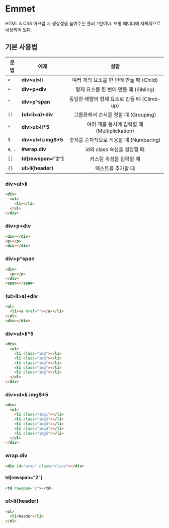 # Emmet

HTML & CSS 마크업 시 생상성을 높여주는 플러그인이다. 보통 에디터에 자체적으로 내장되어 있다.

## 기본 사용법

| 문법     | 예제                  |                     설명                     |
| -------- | --------------------- | :------------------------------------------: |
| `>`      | **div>ul>li**         |   여러 개의 요소를 한 번에 만들 때 (Child)   |
| `+`      | **div+p+div**         |    형제 요소를 한 번에 만들 때 (Sibling)     |
| `^`      | **div>p^span**        | 동일한 레벨의 형제 요소로 만들 때 (Climb-up) |
| `()`     | **(ul>li>a)+div**     |     그룹화해서 순서를 정할 때 (Grouping)     |
| `*`      | **div>ul>li\*5**      | 여러 개를 동시에 입력할 때 (Multiplickation) |
| `$`      | **div>ul>li.img$\*5** |   숫자를 순차적으로 적용할 때 (Numbering)    |
| `#`, `.` | **#wrap.div**         |         id와 class 속성을 설정할 때          |
| `[]`     | **td[rowspan="2"]**   |           커스텀 속성을 입력할 때            |
| `{}`     | **ul>li{header}**     |              텍스트를 추가할 때              |

### div>ul>li

```html
<div>
  <ul>
    <li></li>
  </ul>
</div>
```

### div+p+div

```html
<div></div>
<p></p>
<div></div>
```

### div>p^span

```html
<div>
  <p></p>
</div>
<span></span>
```

### (ul>li>a)+div

```html
<ul>
  <li><a href=""></a></li>
</ul>
<div></div>
```

### div>ul>li\*5

```html
<div>
  <ul>
    <li class="img"></li>
    <li class="img"></li>
    <li class="img"></li>
    <li class="img"></li>
    <li class="img"></li>
  </ul>
</div>
```

### div>ul>li.img$\*5

```html
<div>
  <ul>
    <li class="img1"></li>
    <li class="img2"></li>
    <li class="img3"></li>
    <li class="img4"></li>
    <li class="img5"></li>
  </ul>
</div>
```

### wrap.div

```html
<div id="wrap" class="class"></div>
```

#### td[rowspan="2"]

```html
<td rowspan="2"></td>
```

### ul>li{header}

```html
<ul>
  <li>header</li>
</ul>
```

